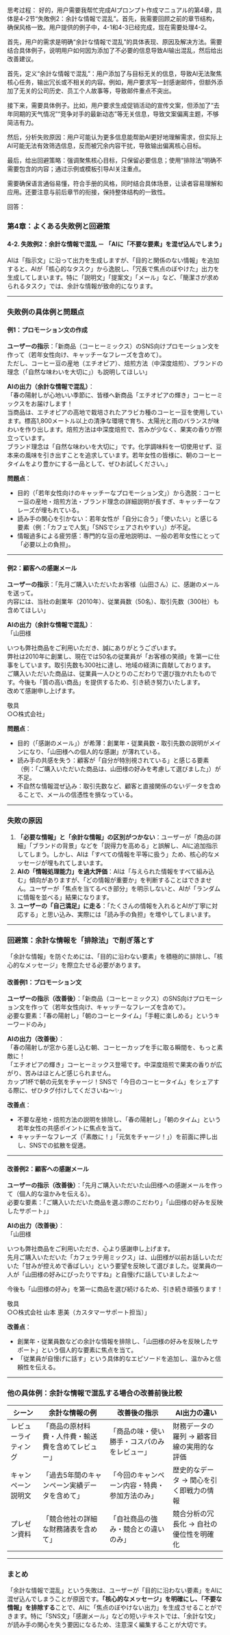 思考过程：
好的，用户需要我帮忙完成AIプロンプト作成マニュアル的第4章，具体是4-2节“失敗例2：余計な情報で混乱”。首先，我需要回顾之前的章节结构，确保风格一致。用户提供的例子中，4-1和4-3已经完成，现在需要处理4-2。

首先，用户的需求是明确“余計な情報で混乱”的具体表现、原因及解决方法。需要结合具体例子，说明用户如何因为添加了不必要的信息导致AI输出混乱，然后给出改善建议。

首先，定义“余計な情報で混乱”：用户添加了与目标无关的信息，导致AI无法聚焦核心任务，输出冗长或不相关的内容。例如，用户要求写一封感谢邮件，但额外添加了无关的公司历史、员工个人故事等，导致邮件重点不突出。

接下来，需要具体例子。比如，用户要求生成促销活动的宣传文案，但添加了“去年同期的天气情况”“竞争对手的最新动态”等无关信息，导致文案偏离主题，不够简洁有力。

然后，分析失败原因：用户可能认为更多信息能帮助AI更好地理解需求，但实际上AI可能无法有效筛选信息，反而被冗余内容干扰，导致输出偏离核心目标。

最后，给出回避策略：强调聚焦核心目标，只保留必要信息；使用“排除法”明确不需要包含的内容；通过示例或模板引导AI关注重点。

需要确保语言通俗易懂，符合手册的风格，同时结合具体场景，让读者容易理解和应用。还要注意与前后章节的衔接，保持整体结构的一致性。

回答：
### 第4章：よくある失敗例と回避策  
#### 4-2. 失敗例2：余計な情報で混乱 － 「AIに「不要な要素」を混ぜ込んでしまう」  

AIは「指示文」に沿って出力を生成しますが、「目的と関係のない情報」を追加すると、AIが「核心的なタスク」から逸脱し、「冗長で焦点のぼやけた」出力を生成してしまいます。特に「説明文」「提案文」「メール」など、「簡潔さが求められるタスク」では、余計な情報が致命的になります。  

---

### **失敗例の具体例と問題点**  

#### **例1：プロモーション文の作成**  
**ユーザーの指示**：「新商品（コーヒーミックス）のSNS向けプロモーション文を作って（若年女性向け、キャッチーなフレーズを含めて）。  
ただし、コーヒー豆の産地（エチオピア）、焙煎方法（中深度焙煎）、ブランドの理念（「自然な味わいを大切に」）も説明してほしい」  

**AIの出力（余計な情報で混乱）**：  
「春の陽射しが心地いい季節に、皆様へ新商品「エチオピアの輝き」コーヒーミックスをお届けします！  
当商品は、エチオピアの高地で栽培されたアラビカ種のコーヒー豆を使用しています。標高1,800メートル以上の清浄な環境で育ち、太陽光と雨のバランスが味わいを作り出します。焙煎方法は中深度焙煎で、苦みが少なく、果実の香りが際立っています。  
ブランド理念は「自然な味わいを大切に」です。化学調味料を一切使用せず、豆本来の風味を引き出すことを追求しています。若年女性の皆様に、朝のコーヒータイムをより豊かにする一品として、ぜひお試しください。」  

**問題点**：  
- 目的（「若年女性向けのキャッチーなプロモーション文」）から逸脱：コーヒー豆の産地・焙煎方法・ブランド理念の詳細説明が長すぎ、キャッチーなフレーズが埋もれている。  
- 読み手の関心を引かない：若年女性が「自分に合う」「使いたい」と感じる要素（例：「カフェで人気」「SNSでシェアされやすい」）が不足。  
- 情報過多による疲労感：専門的な豆の産地説明は、一般の若年女性にとって「必要以上の負担」。  

---

#### **例2：顧客への感謝メール**  
**ユーザーの指示**：「先月ご購入いただいたお客様（山田さん）に、感謝のメールを送って。  
内容には、当社の創業年（2010年）、従業員数（50名）、取引先数（300社）も含めてほしい」  

**AIの出力（余計な情報で混乱）**：  
「山田様  

いつも弊社商品をご利用いただき、誠にありがとうございます。  
弊社は2010年に創業し、現在では50名の従業員が「お客様の笑顔」を第一に仕事をしています。取引先数も300社に達し、地域の経済に貢献しております。  
ご購入いただいた商品は、従業員一人ひとりのこだわりで選び抜かれたものです。今後も「質の高い商品」を提供するため、引き続き努力いたします。  
改めて感謝申し上げます。  

敬具  
○○株式会社」  

**問題点**：  
- 目的（「感謝のメール」）が希薄：創業年・従業員数・取引先数の説明がメインになり、「山田様への個人的な感謝」が薄れている。  
- 読み手の共感を失う：顧客が「自分が特別視されている」と感じる要素（例：「ご購入いただいた商品は、山田様の好みを考慮して選びました」）が不足。  
- 不自然な情報混ぜ込み：取引先数など、顧客と直接関係のないデータを含めることで、メールの信憑性を損なっている。  

---

### **失敗の原因**  
1. **「必要な情報」と「余計な情報」の区別がつかない**：ユーザーが「商品の詳細」「ブランドの背景」などを「説得力を高める」と誤解し、AIに追加指示してしまう。しかし、AIは「すべての情報を平等に扱う」ため、核心的なメッセージが埋もれてしまいます。  
2. **AIの「情報処理能力」を過大評価**：AIは「与えられた情報をすべて組み込む」傾向がありますが、「どの情報が重要か」を判断することはできません。ユーザーが「焦点を当てるべき部分」を明示しないと、AIが「ランダムに情報を並べる」結果になります。  
3. **ユーザーの「自己満足」に走る**：「たくさんの情報を入れるとAIが丁寧に対応する」と思い込み、実際には「読み手の負担」を増やしてしまいます。  

---

### **回避策：余計な情報を「排除法」で削ぎ落とす**  
「余計な情報」を防ぐためには、「目的に沿わない要素」を積極的に排除し、「核心的なメッセージ」を際立たせる必要があります。  

#### **改善例1：プロモーション文**  
**ユーザーの指示（改善後）**：「新商品（コーヒーミックス）のSNS向けプロモーション文を作って（若年女性向け、キャッチーなフレーズを含めて）。  
必要な要素：「春の陽射し」「朝のコーヒータイム」「手軽に楽しめる」というキーワードのみ」  

**AIの出力（改善後）**：  
「春の陽射しが窓から差し込む朝、コーヒーカップを手に取る瞬間を、もっと素敵に！  
「エチオピアの輝き」コーヒーミックス登場です。中深度焙煎で果実の香りが広がり、苦みはほとんど感じられません。  
カップ1杯で朝の元気をチャージ！SNSで「今日のコーヒータイム」をシェアする際に、ぜひタグ付けしてくださいね～✨」  

**改善点**：  
- 不要な産地・焙煎方法の説明を排除し、「春の陽射し」「朝のタイム」という若年女性の共感ポイントに焦点を当て。  
- キャッチーなフレーズ（「素敵に！」「元気をチャージ！」）を前面に押し出し、SNSでの拡散を促進。  

---

#### **改善例2：顧客への感謝メール**  
**ユーザーの指示（改善後）**：「先月ご購入いただいた山田様への感謝メールを作って（個人的な温かみを伝える）。  
必要な要素：「ご購入いただいた商品を選ぶ際のこだわり」「山田様の好みを反映したサポート」」  

**AIの出力（改善後）**：  
「山田様  

いつも弊社商品をご利用いただき、心より感謝申し上げます。  
先月ご購入いただいた「カフェラテ用ミックス」は、山田様が以前お話しいただいた「甘みが控えめで香ばしい」という要望を反映して選びました。従業員の一人が「山田様の好みにぴったりですね」と自慢げに話していましたよ～  

今後も「山田様の好み」を第一に商品を選び続けるため、引き続き頑張ります！  

敬具  
○○株式会社 山本 恵美（カスタマーサポート担当）」  

**改善点**：  
- 創業年・従業員数などの余計な情報を排除し、「山田様の好みを反映したサポート」という個人的な要素に焦点を当て。  
- 「従業員が自慢げに話す」という具体的なエピソードを追加し、温かみと信頼性を伝える。  

---

### **他の具体例：余計な情報で混乱する場合の改善前後比較**  

| **シーン**       | **余計な情報の例**                          | **改善後の指示**                          | **AI出力の違い**                          |  
|------------------|--------------------------------------------|-------------------------------------------|-------------------------------------------|  
| レビューライティング | 「商品の原材料費・人件費・輸送費を含めてレビュー」 | 「商品の味・使い勝手・コスパのみをレビュー」 | 財務データの羅列 → 顧客目線の実用的な評価   |  
| キャンペーン説明文 | 「過去5年間のキャンペーン実績データを含めて」   | 「今回のキャンペーン内容・特典・参加方法のみ」 | 歴史的なデータ → 関心を引く即戦力の情報     |  
| プレゼン資料       | 「競合他社の詳細な財務諸表を含めて」           | 「自社商品の強み・競合との違いのみ」         | 競合分析の冗長化 → 自社の優位性を明確化     |  

---

### **まとめ**  
「余計な情報で混乱」という失敗は、ユーザーが「目的に沿わない要素」をAIに混ぜ込んでしまうことが原因です。**「核心的なメッセージ」を明確にし、「不要な情報」を排除する**ことで、AIに「焦点のぼやけない出力」を生成させることができます。特に「SNS文」「感謝メール」などの短いテキストでは、「余計な1文」が読み手の関心を失う要因になるため、注意深く編集することが大切です。
